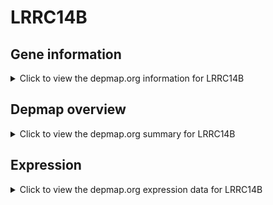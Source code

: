 <h1>LRRC14B</h1>

<h2>Gene information</h2>
<details>
  <summary>Click to view the depmap.org information for LRRC14B</summary>
  <p><a href="https://depmap.org/portal/gene/LRRC14B?tab=about" target="_BLANK">Open page in a new tab...</a></p>
  <iframe src="https://depmap.org/portal/gene/LRRC14B?tab=about" style="border:none;width:100%;height:800px"></iframe>
</details>

<h2>Depmap overview</h2>
<details>
  <summary>Click to view the depmap.org summary for LRRC14B</summary>
  <p><a href="https://depmap.org/portal/gene/LRRC14B?tab=overview" target="_BLANK">Open page in a new tab...</a></p>
  <iframe src="https://depmap.org/portal/gene/LRRC14B?tab=overview" style="border:none;width:100%;height:800px"></iframe>
</details>

<h2>Expression</h2>
<details>
  <summary>Click to view the depmap.org expression data for LRRC14B</summary>
  <p><a href="https://depmap.org/portal/gene/LRRC14B?tab=characterization" target="_BLANK">Open page in a new tab...</a></p>
  <iframe src="https://depmap.org/portal/gene/LRRC14B?tab=characterization" style="border:none;width:100%;height:800px"></iframe>
</details>


<!--
<h2>Reactome Pathway diagram</h2>
<details>
  <summary>Click to view the Reactome pathway for LRRC14B</summary>
  <p><a href="PURL" target="_BLANK">Open page in a new tab...</a></p>
  PNAME
</details>
-->


